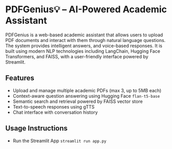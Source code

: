 # PDFGenius💡 – AI-Powered Academic Assistant

PDFGenius is a web-based academic assistant that allows users to upload PDF documents and interact with them through natural language questions. The system provides intelligent answers, and voice-based responses. It is built using modern NLP technologies including LangChain, Hugging Face Transformers, and FAISS, with a user-friendly interface powered by Streamlit.

## Features

- Upload and manage multiple academic PDFs (max 3, up to 5MB each)
- Context-aware question answering using Hugging Face `flan-t5-base`
- Semantic search and retrieval powered by FAISS vector store
- Text-to-speech responses using gTTS
- Chat interface with conversation history

## Usage Instructions  

- Run the Streamlit App `streamlit run app.py`
